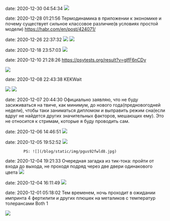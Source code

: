 date: 2020-12-30 04:54:34
![](/blog/static/img/qAGkbNK1MP0.jpg)

date: 2020-12-28 01:21:56
Термодинамика в приложении к экономике и почему существует сильное классовое различие(в условиях простой модели)
https://habr.com/en/post/424071/

date: 2020-12-26 22:37:32
![](/blog/static/img/cc_FVY8a4Kg.jpg)
![](/blog/static/img/wXq7jGgOHZU.jpg)

date: 2020-12-18 23:57:03
![](/blog/static/img/bF1XSvHqYJI.jpg)

date: 2020-12-10 21:28:26
https://psytests.org/result?v=glfF6nCDy

![](/blog/static/img/ivajm1TSNec.jpg)

date: 2020-12-08 22:43:38
KEKWait

![](/blog/static/img/nOk6ID8cc4Y.jpg)
![](/blog/static/img/Cv8PvEI_2rs.jpg)

date: 2020-12-07 20:44:30
Официально заявляю, что не буду засиживаться на твиче, как минимум, до нового года(предновогодней недели), чтобы таки заниматься дипломом и выправить режим сна(если вдруг не найдется других значительных факторов, мешающих ему). Это не относится к стримам, которые я буду проводить сам.

date: 2020-12-06 14:46:51
![](/blog/static/img/uWBigieK04A.jpg)

date: 2020-12-05 19:52:52
![](/blog/static/img/nPMIwql1ak0.jpg)

            PS: ![](/blog/static/img/pgus92fwld8.jpg)

date: 2020-12-04 19:21:33
Очередная загадка из тик-тока: пройти от входа до выхода, не проходя подряд через две двери одинакового цвета
![](/blog/static/img/d1jDYa6QUOw.jpg)

date: 2020-12-04 16:11:49
![](/blog/static/img/4G0jqFVmjFk.jpg)

date: 2020-12-01 05:18:02
Тем временем, ночь проходит в ожидании импринта 4 фертилити и других плюшек на металиков с температур толерансами Both 1

![](/blog/static/img/E0xd6VweV7Q.jpg)
